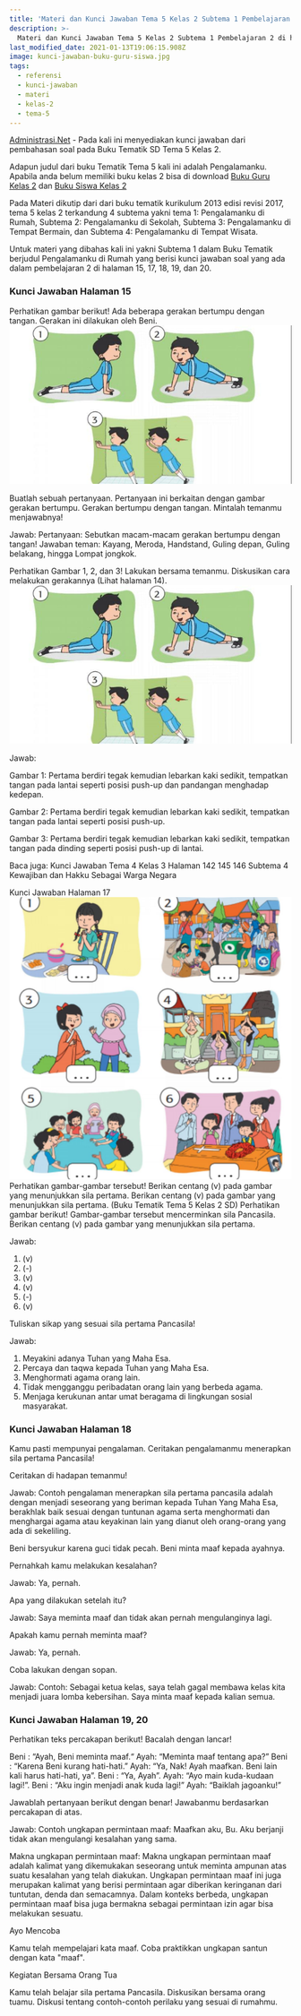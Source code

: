```yaml
---
title: 'Materi dan Kunci Jawaban Tema 5 Kelas 2 Subtema 1 Pembelajaran 2'
description: >-
  Materi dan Kunci Jawaban Tema 5 Kelas 2 Subtema 1 Pembelajaran 2 di halaman 15, 17, 18, 19, dan 20.
last_modified_date: 2021-01-13T19:06:15.908Z
image: kunci-jawaban-buku-guru-siswa.jpg
tags:
  - referensi
  - kunci-jawaban
  - materi
  - kelas-2
  - tema-5
---
```



[Administrasi.Net](https://administrasi.net "Administrasi.Net") - Pada kali ini menyediakan kunci jawaban dari pembahasan soal pada Buku Tematik SD Tema 5 Kelas 2.

Adapun judul dari buku Tematik Tema 5 kali ini adalah Pengalamanku. Apabila anda belum memiliki buku kelas 2 bisa di download [Buku Guru Kelas 2](https://administrasi.net/bse/buku-guru-kelas-2-revisi-2017 "Buku Guru Kelas 2") dan [Buku Siswa Kelas 2](https://administrasi.net/bse/download-buku-siswa-kelas-2-revisi-2017 "Buku Siswa Kelas 2")

Pada Materi dikutip dari dari buku tematik kurikulum 2013 edisi revisi 2017, tema 5 kelas 2 terkandung 4 subtema yakni tema 1: Pengalamanku di Rumah, Subtema 2: Pengalamanku di Sekolah, Subtema 3: Pengalamanku di Tempat Bermain, dan Subtema 4: Pengalamanku di Tempat Wisata.

Untuk materi yang dibahas kali ini yakni Subtema 1 dalam Buku Tematik berjudul Pengalamanku di Rumah yang berisi kunci jawaban soal yang ada dalam pembelajaran 2 di halaman 15, 17, 18, 19, dan 20.

### Kunci Jawaban Halaman 15

Perhatikan gambar berikut! Ada beberapa gerakan bertumpu dengan tangan. Gerakan ini dilakukan oleh Beni.
![Kunci jawaban halaman 14](/img/tema-5-kelas-2-halaman-14.jpg "Kunci jawaban halaman 14")

Buatlah sebuah pertanyaan. Pertanyaan ini berkaitan dengan gambar gerakan bertumpu. Gerakan bertumpu dengan tangan. Mintalah temanmu menjawabnya!

Jawab:
Pertanyaan: Sebutkan macam-macam gerakan bertumpu dengan tangan!
Jawaban teman: Kayang, Meroda, Handstand, Guling depan, Guling belakang, hingga Lompat jongkok.


Perhatikan Gambar 1, 2, dan 3! Lakukan bersama temanmu. Diskusikan cara melakukan gerakannya (Lihat halaman 14).
![Kunci jawaban halaman 14](/img/tema-5-kelas-2-halaman-14.jpg "Kunci jawaban halaman 14")

Jawab:

Gambar 1: Pertama berdiri tegak kemudian lebarkan kaki sedikit, tempatkan tangan pada lantai seperti posisi push-up dan pandangan menghadap kedepan.

Gambar 2: Pertama berdiri tegak kemudian lebarkan kaki sedikit, tempatkan tangan pada lantai seperti posisi push-up.

Gambar 3: Pertama berdiri tegak kemudian lebarkan kaki sedikit, tempatkan tangan pada dinding seperti posisi push-up di lantai.

Baca juga: Kunci Jawaban Tema 4 Kelas 3 Halaman 142 145 146 Subtema 4 Kewajiban dan Hakku Sebagai Warga Negara

Kunci Jawaban Halaman 17
![Kunci jawaban halaman 17](/img/tema-5-kelas-2-halaman-17.jpg "Kunci jawaban halaman 17")
Perhatikan gambar-gambar tersebut! Berikan centang (v) pada gambar yang menunjukkan sila pertama.
Berikan centang (v) pada gambar yang menunjukkan sila pertama. (Buku Tematik Tema 5 Kelas 2 SD)
Perhatikan gambar berikut! Gambar-gambar tersebut mencerminkan sila Pancasila. Berikan centang (v) pada gambar yang menunjukkan sila pertama.

Jawab:
1. (v)
2. (-)
3. (v)
4. (v)
5. (-)
6. (v)

Tuliskan sikap yang sesuai sila pertama Pancasila!

Jawab:
1. Meyakini adanya Tuhan yang Maha Esa.
2. Percaya dan taqwa kepada Tuhan yang Maha Esa.
3. Menghormati agama orang lain.
4. Tidak mengganggu peribadatan orang lain yang berbeda agama.
5. Menjaga kerukunan antar umat beragama di lingkungan sosial masyarakat.

### Kunci Jawaban Halaman 18

Kamu pasti mempunyai pengalaman. Ceritakan pengalamanmu menerapkan sila pertama Pancasila!

Ceritakan di hadapan temanmu!

Jawab:
Contoh pengalaman menerapkan sila pertama pancasila adalah dengan menjadi seseorang yang beriman kepada Tuhan Yang Maha Esa, berakhlak baik sesuai dengan tuntunan agama serta menghormati dan menghargai agama atau keyakinan lain yang dianut oleh orang-orang yang ada di sekeliling.

Beni bersyukur karena guci tidak pecah.
Beni minta maaf kepada ayahnya.

Pernahkah kamu melakukan kesalahan?

Jawab:
Ya, pernah.

Apa yang dilakukan setelah itu?

Jawab:
Saya meminta maaf dan tidak akan pernah mengulanginya lagi.

Apakah kamu pernah meminta maaf?

Jawab:
Ya, pernah.

Coba lakukan dengan sopan.

Jawab:
Contoh: Sebagai ketua kelas, saya telah gagal membawa kelas kita menjadi juara lomba kebersihan. Saya minta maaf kepada kalian semua.

### Kunci Jawaban Halaman 19, 20

Perhatikan teks percakapan berikut!
Bacalah dengan lancar!

Beni : “Ayah, Beni meminta maaf.“
Ayah: “Meminta maaf tentang apa?”
Beni : “Karena Beni kurang hati-hati.”
Ayah: “Ya, Nak! Ayah maafkan. Beni lain kali harus hati-hati, ya”.
Beni : “Ya, Ayah”.
Ayah: “Ayo main kuda-kudaan lagi!”.
Beni : “Aku ingin menjadi anak kuda lagi!”
Ayah: “Baiklah jagoanku!”

Jawablah pertanyaan berikut dengan benar! Jawabanmu berdasarkan percakapan di atas.

Jawab:
Contoh ungkapan permintaan maaf:
Maafkan aku, Bu. Aku berjanji tidak akan mengulangi kesalahan yang sama.

Makna ungkapan permintaan maaf:
Makna ungkapan permintaan maaf adalah kalimat yang dikemukakan seseorang untuk meminta ampunan atas suatu kesalahan yang telah diakukan. Ungkapan permintaan maaf ini juga merupakan kalimat yang berisi permintaan agar diberikan keringanan dari tuntutan, denda dan semacamnya. Dalam konteks berbeda, ungkapan permintaan maaf bisa juga bermakna sebagai permintaan izin agar bisa melakukan sesuatu.

Ayo Mencoba

Kamu telah mempelajari kata maaf. Coba praktikkan ungkapan santun dengan kata "maaf".

Kegiatan Bersama Orang Tua

Kamu telah belajar sila pertama Pancasila. Diskusikan bersama orang tuamu. Diskusi tentang contoh-contoh perilaku yang sesuai di rumahmu.

